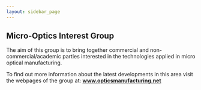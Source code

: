 ```yaml
---
layout: sidebar_page
---
```


## Micro-Optics Interest Group 

The aim of this group is to bring together commercial and non-commercial/academic parties interested in the technologies applied in micro optical manufacturing.
<!--break-->
To find out more information about the latest developments in this area visit the webpages of the group at:
<a href="http://www.opticsmanufacturing.net"> <strong>www.opticsmanufacturing.net</strong></a>